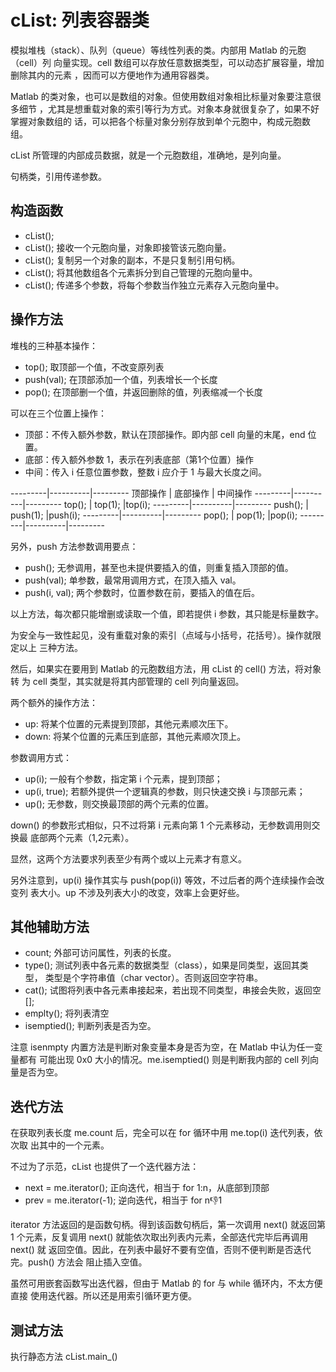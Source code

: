 cList: 列表容器类
=======

模拟堆栈（stack）、队列（queue）等线性列表的类。内部用 Matlab 的元胞（cell）列
向量实现。cell 数组可以存放任意数据类型，可以动态扩展容量，增加删除其内的元素
，因而可以方便地作为通用容器类。

Matlab 的类对象，也可以是数组的对象。但使用数组对象相比标量对象要注意很多细节
，尤其是想重载对象的索引等行为方式。对象本身就很复杂了，如果不好掌握对象数组的
话，可以把各个标量对象分别存放到单个元胞中，构成元胞数组。

cList 所管理的内部成员数据，就是一个元胞数组，准确地，是列向量。

句柄类，引用传递参数。


构造函数
--------

- cList();
- cList(<a cell arry>); 接收一个元胞向量，对象即接管该元胞向量。
- cList(<another cList Object>); 复制另一个对象的副本，不是只复制引用句柄。
- cList(<other array>); 将其他数组各个元素拆分到自己管理的元胞向量中。
- cList(<varargin list>); 传递多个参数，将每个参数当作独立元素存入元胞向量中。


操作方法
-------

堆栈的三种基本操作：

- top(); 取顶部一个值，不改变原列表
- push(val); 在顶部添加一个值，列表增长一个长度
- pop(); 在顶部删一个值，并返回删除的值，列表缩减一个长度

可以在三个位置上操作：

- 顶部：不传入额外参数，默认在顶部操作。即内部 cell 向量的末尾，end 位置。
- 底部：传入额外参数 1，表示在列表底部（第1个位置）操作
- 中间：传入 i 任意位置参数，整数 i 应介于 1 与最大长度之间。

---------|----------|---------
顶部操作 | 底部操作 | 中间操作
---------|----------|---------
top();   | top(1);  |top(i);
---------|----------|---------
push();  | push(1); |push(i);
---------|----------|---------
pop();   | pop(1);  |pop(i);
---------|----------|---------

另外，push 方法参数调用要点：

- push(); 无参调用，甚至也未提供要插入的值，则重复插入顶部的值。
- push(val); 单参数，最常用调用方式，在顶入插入 val。
- push(i, val); 两个参数时，位置参数在前，要插入的值在后。

以上方法，每次都只能增删或读取一个值，即若提供 i 参数，其只能是标量数字。

为安全与一致性起见，没有重载对象的索引（点域与小括号，花括号）。操作就限定以上
三种方法。

然后，如果实在要用到 Matlab 的元胞数组方法，用 cList 的 cell() 方法，将对象转
为 cell 类型，其实就是将其内部管理的 cell 列向量返回。

两个额外的操作方法：

- up: 将某个位置的元素提到顶部，其他元素顺次压下。
- down: 将某个位置的元素压到底部，其他元素顺次顶上。

参数调用方式：

- up(i); 一般有个参数，指定第 i 个元素，提到顶部；
- up(i, true); 若额外提供一个逻辑真的参数，则只快速交换 i 与顶部元素；
- up(); 无参数，则交换最顶部的两个元素的位置。

down() 的参数形式相似，只不过将第 i 元素向第 1 个元素移动，无参数调用则交换最
底部两个元素（1,2元素）。

显然，这两个方法要求列表至少有两个或以上元素才有意义。

另外注意到，up(i) 操作其实与 push(pop(i)) 等效，不过后者的两个连续操作会改变列
表大小。up 不涉及列表大小的改变，效率上会更好些。

其他辅助方法
-----

- count; 外部可访问属性，列表的长度。
- type(); 测试列表中各元素的数据类型（class），如果是同类型，返回其类型，
  类型是个字符串值（char vector）。否则返回空字符串。
- cat(); 试图将列表中各元素串接起来，若出现不同类型，串接会失败，返回空[];
- emplty(); 将列表清空
- isemptied(); 判断列表是否为空。

注意 isenmpty 内置方法是判断对象变量本身是否为空，在 Matlab 中认为任一变量都有
可能出现 0x0 大小的情况。me.isemptied() 则是判断我内部的 cell 列向量是否为空。


迭代方法
-------

在获取列表长度 me.count 后，完全可以在 for 循环中用 me.top(i) 迭代列表，依次取
出其中的一个元素。

不过为了示范，cList 也提供了一个迭代器方法：

- next = me.iterator(); 正向迭代，相当于 for 1:n，从底部到顶部
- prev = me.iterator(-1); 逆向迭代，相当于 for n:-1:1

iterator 方法返回的是函数句柄。得到该函数句柄后，第一次调用 next() 就返回第 1
个元素，反复调用 next() 就能依次取出列表内元素，全部迭代完毕后再调用 next() 就
返回空值。因此，在列表中最好不要有空值，否则不便判断是否迭代完。push() 方法会
阻止插入空值。

虽然可用嵌套函数写出迭代器，但由于 Matlab 的 for 与 while 循环内，不太方便直接
使用迭代器。所以还是用索引循环更方便。


测试方法
--------

执行静态方法 cList.main_()
